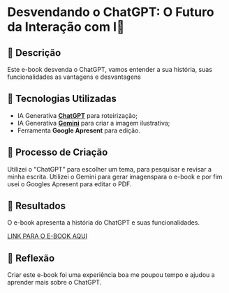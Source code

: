 # Desvendando o ChatGPT: O Futuro da Interação com I🌌

## 📒 Descrição
Este e-book desvenda o ChatGPT, vamos entender a sua história, suas funcionalidades as vantagens e desvantagens

## 🤖 Tecnologias Utilizadas
- IA Generativa **[ChatGPT](https://chat.openai.com)** para roteirização;
- IA Generativa **[Gemini](https://gemini.google.com/app?hl=pt-BR)** para criar a imagem ilustrativa;
- Ferramenta **Google Apresent** para edição.

## 🧐 Processo de Criação
Utilizei o "ChatGPT" para escolher um tema, para pesquisar e revisar a minha escrita. Utilizei o Gemini para gerar imagenspara o e-book e por fim usei o Googles Apresent para editar o PDF.

## 🚀 Resultados
O e-book apresenta a história do ChatGPT e suas funcionalidades.

[LINK PARA O E-BOOK AQUI](https://docs.google.com/presentation/d/1hGbRFyn_429RI51PfWkVhD_327jFGWzqSLrMasEFKSc/edit?usp=sharing)

## 💭 Reflexão
Criar este e-book foi uma experiência boa me poupou tempo e ajudou a aprender mais sobre o ChatGPT.
